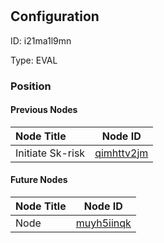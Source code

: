 # 
## Configuration
ID:  i21ma1l9mn

Type: EVAL 








### Position

#### Previous Nodes
| Node Title | Node ID |
| :------------- | ------------ |
| Initiate Sk-risk | [qimhttv2jm](./qimhttv2jm.md) | 
 
 #### Future Nodes
| Node Title | Node ID |
| :------------- | ------------ |
| Node |[muyh5iinqk](./muyh5iinqk.md) | 